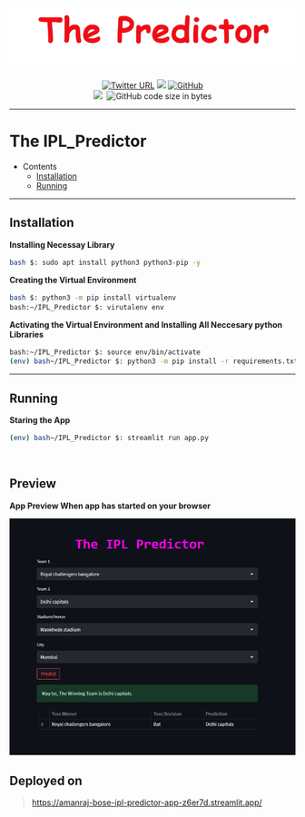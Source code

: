 <h1 align="center">
    <img src="https://github.com/amanraj-bose/IPL_Predictor/blob/main/assets/logo-removebg-preview.png">
</h1>
<p align="center">
    <a href="https://twitter.com/amanraj_Phunish">
    <img alt="Twitter URL" src="https://img.shields.io/twitter/url?label=Twitter&style=social&url=https%3A%2F%2Ftwitter.com%2Famanraj_Phunish"></a>
    <a href="#"><img src="https://img.shields.io/badge/Version-0.4-blue"></img></a>
    <a href="https://opensource.org/licenses/MIT"><img alt="GitHub" src="https://img.shields.io/github/license/amanraj-bose/Network-Framework?color=green"></a>
    <br>
    <a href="https://www.python.org/"><img src="https://img.shields.io/badge/Python-3.8-blue"></a>
    <img alt="" src="https://img.shields.io/badge/Author-Aman%20Raj-orange">
    <img alt="GitHub code size in bytes" src="https://img.shields.io/github/languages/code-size/amanraj-bose/IPL_Predictor?label=Repository">
 </p>

---

<h1 align="left">The IPL_Predictor</h1>

- Contents
    - <a href="">Installation</a>
    - <a href="">Running</a>

---
## Installation
**Installing Necessay Library**
```bash
bash $: sudo apt install python3 python3-pip -y
```

**Creating the Virtual Environment**
```bash
bash $: python3 -m pip install virtualenv
bash:~/IPL_Predictor $: virutalenv env
```

**Activating the Virtual Environment and Installing All Neccesary python Libraries**
```bash
bash:~/IPL_Predictor $: source env/bin/activate
(env) bash~/IPL_Predictor $: python3 -m pip install -r requirements.txt
```

---

## Running

**Staring the App**
```bash
(env) bash~/IPL_Predictor $: streamlit run app.py
```

<!-- <img src=""> -->

<img src="">

## Preview
**App Preview When app has started on your browser**

<img src="assets\preveiw.png">

## Deployed on
> https://amanraj-bose-ipl-predictor-app-z6er7d.streamlit.app/
